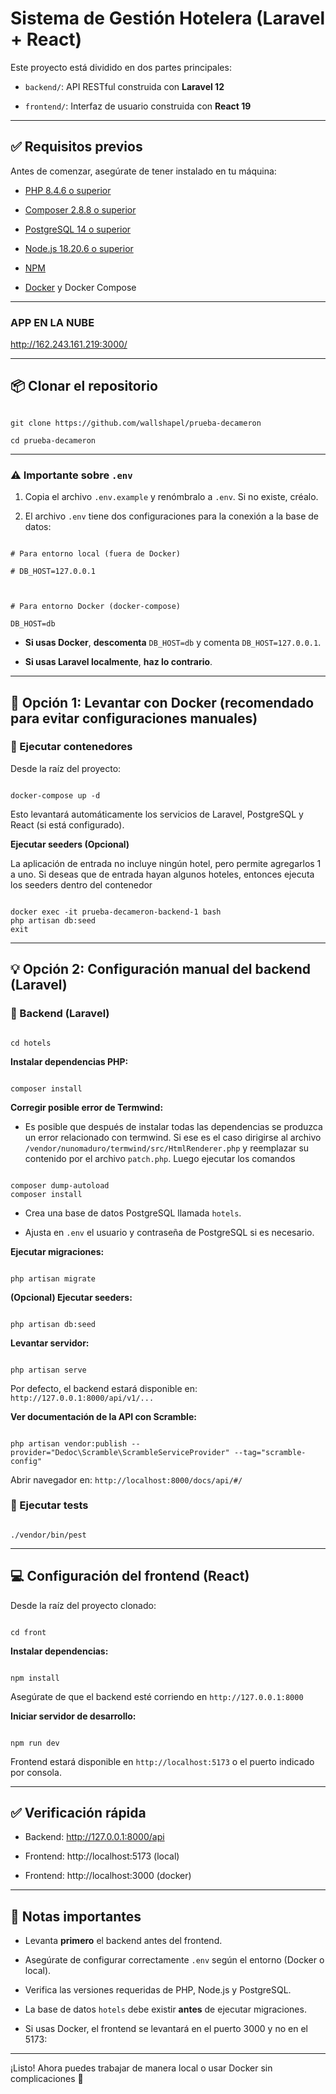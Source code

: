 
  

# Sistema de Gestión Hotelera (Laravel + React)

  

Este proyecto está dividido en dos partes principales:

  

-  `backend/`: API RESTful construida con **Laravel 12**

-  `frontend/`: Interfaz de usuario construida con **React 19**

  

----------

  

## ✅ Requisitos previos

  

Antes de comenzar, asegúrate de tener instalado en tu máquina:

  

- [PHP 8.4.6 o superior](https://www.php.net/)

- [Composer 2.8.8 o superior](https://getcomposer.org/)

- [PostgreSQL 14 o superior](https://www.postgresql.org/)

- [Node.js 18.20.6 o superior](https://nodejs.org/)

- [NPM](https://www.npmjs.com/)

- [Docker](https://www.docker.com/) y Docker Compose

  

----------

### APP EN LA NUBE

http://162.243.161.219:3000/


----------

  

## 📦 Clonar el repositorio

  

```

git clone https://github.com/wallshapel/prueba-decameron

cd prueba-decameron

```

  

----------

### ⚠️ Importante sobre `.env`

  

1. Copia el archivo `.env.example` y renómbralo a `.env`. Si no existe, créalo.

2. El archivo `.env` tiene dos configuraciones para la conexión a la base de datos:

  

```

# Para entorno local (fuera de Docker)

# DB_HOST=127.0.0.1

  

# Para entorno Docker (docker-compose)

DB_HOST=db

```

  

-  **Si usas Docker**, **descomenta**  `DB_HOST=db` y comenta `DB_HOST=127.0.0.1`.

-  **Si usas Laravel localmente**, **haz lo contrario**.

----------

  

## 🐳 Opción 1: Levantar con Docker (recomendado para evitar configuraciones manuales)
  

### 🚀 Ejecutar contenedores

  

Desde la raíz del proyecto:

  

```

docker-compose up -d

```

  

Esto levantará automáticamente los servicios de Laravel, PostgreSQL y React (si está configurado).



**Ejecutar seeders (Opcional)**

La aplicación de entrada no incluye ningún hotel, pero permite agregarlos 1 a uno. Si deseas que de entrada  hayan algunos hoteles, entonces ejecuta los seeders dentro del contenedor

```

docker exec -it prueba-decameron-backend-1 bash
php artisan db:seed
exit

```
  
  

----------

  

## 💡 Opción 2: Configuración manual del backend (Laravel)

  

### 📂 Backend (Laravel)

  

```

cd hotels

```

  

**Instalar dependencias PHP:**

  

```

composer install

```

  
**Corregir posible error de Termwind:**


- Es posible que después de instalar todas las dependencias se produzca un error relacionado con termwind. Si ese es el caso dirigirse al archivo `/vendor/nunomaduro/termwind/src/HtmlRenderer.php` y reemplazar su contenido por el archivo `patch.php`. Luego ejecutar los comandos


```

composer dump-autoload
composer install

```


- Crea una base de datos PostgreSQL llamada `hotels`.

- Ajusta en `.env` el usuario y contraseña de PostgreSQL si es necesario.

  

**Ejecutar migraciones:**

  

```

php artisan migrate

```

  

**(Opcional) Ejecutar seeders:**

  

```

php artisan db:seed

```

  

**Levantar servidor:**

  

```

php artisan serve

```

  

Por defecto, el backend estará disponible en: `http://127.0.0.1:8000/api/v1/...`

  

**Ver documentación de la API con Scramble:**

  

```

php artisan vendor:publish --provider="Dedoc\Scramble\ScrambleServiceProvider" --tag="scramble-config"

```

  

Abrir navegador en: `http://localhost:8000/docs/api/#/`

  

### 🧪 Ejecutar tests

  

```

./vendor/bin/pest

```

  

----------

  

## 💻 Configuración del frontend (React)

  

Desde la raíz del proyecto clonado:

  

```

cd front

```

  

**Instalar dependencias:**

  

```

npm install

```

  

Asegúrate de que el backend esté corriendo en `http://127.0.0.1:8000`

  

**Iniciar servidor de desarrollo:**

  

```

npm run dev

```

  

Frontend estará disponible en `http://localhost:5173` o el puerto indicado por consola.

  

----------

  

## ✅ Verificación rápida

  

- Backend: http://127.0.0.1:8000/api

- Frontend: http://localhost:5173 (local)

  

- Frontend: http://localhost:3000 (docker)

  

----------

  

## 📌 Notas importantes

  

- Levanta **primero** el backend antes del frontend.

- Asegúrate de configurar correctamente `.env` según el entorno (Docker o local).

- Verifica las versiones requeridas de PHP, Node.js y PostgreSQL.

- La base de datos `hotels` debe existir **antes** de ejecutar migraciones.

- Si usas Docker, el frontend se levantará en el puerto 3000 y no en el 5173:

  

----------

  

¡Listo! Ahora puedes trabajar de manera local o usar Docker sin complicaciones 🚀